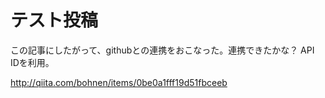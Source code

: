 # テスト投稿
この記事にしたがって、githubとの連携をおこなった。連携できたかな？
API IDを利用。

http://qiita.com/bohnen/items/0be0a1fff19d51fbceeb
